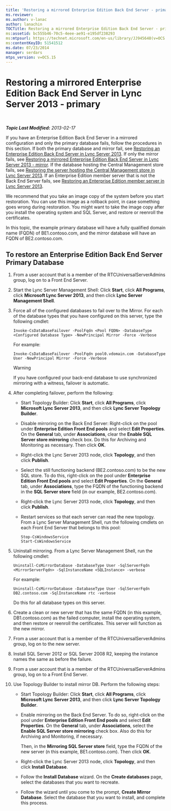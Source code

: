 ```yaml
---
title: 'Restoring a mirrored Enterprise Edition Back End Server - primary'
ms.reviewer: 
ms.author: v-lanac
author: lanachin
TOCTitle: Restoring a mirrored Enterprise Edition Back End Server - primary
ms:assetid: bc555b46-70c5-4eee-ae91-e195df238293
ms:mtpsurl: https://technet.microsoft.com/en-us/library/JJ945648(v=OCS.15)
ms:contentKeyID: 51541512
ms.date: 07/23/2014
manager: serdars
mtps_version: v=OCS.15
---
```


<div data-xmlns="http://www.w3.org/1999/xhtml">

<div class="topic" data-xmlns="http://www.w3.org/1999/xhtml" data-msxsl="urn:schemas-microsoft-com:xslt" data-cs="http://msdn.microsoft.com/en-us/">

<div data-asp="http://msdn2.microsoft.com/asp">

# Restoring a mirrored Enterprise Edition Back End Server in Lync Server 2013 - primary

</div>

<div id="mainSection">

<div id="mainBody">

<span> </span>

_**Topic Last Modified:** 2013-02-17_

If you have an Enterprise Edition Back End Server in a mirrored configuration and only the primary database fails, follow the procedures in this section. If both the primary database and mirror fail, see [Restoring an Enterprise Edition Back End Server in Lync Server 2013](lync-server-2013-restoring-an-enterprise-edition-back-end-server.md). If only the mirror fails, see [Restoring a mirrored Enterprise Edition Back End Server in Lync Server 2013 - mirror](lync-server-2013-restoring-a-mirrored-enterprise-edition-back-end-server-mirror.md). If the database hosting the Central Management store fails, see [Restoring the server hosting the Central Management store in Lync Server 2013](lync-server-2013-restoring-the-server-hosting-the-central-management-store.md). If an Enterprise Edition member server that is not the Back End Server fails, see [Restoring an Enterprise Edition member server in Lync Server 2013](lync-server-2013-restoring-an-enterprise-edition-member-server.md).

We recommend that you take an image copy of the system before you start restoration. You can use this image as a rollback point, in case something goes wrong during restoration. You might want to take the image copy after you install the operating system and SQL Server, and restore or reenroll the certificates.

In this topic, the example primary database will have a fully qualified domain name (FQDN) of BE1.contoso.com, and the mirror database will have an FQDN of BE2.contoso.com.

<div>

## To restore an Enterprise Edition Back End Server Primary Database

1.  From a user account that is a member of the RTCUniversalServerAdmins group, log on to a Front End Server.

2.  Start the Lync Server Management Shell: Click **Start**, click **All Programs**, click **Microsoft Lync Server 2013**, and then click **Lync Server Management Shell**.

3.  Force all of the configured databases to fail over to the Mirror. For each of the database types that you have configured on this server, type the following cmdlet:
    
        Invoke-CsDataBaseFailover -PoolFqdn <Pool FQDN> -DatabaseType <Configured Database Type> -NewPrincipal Mirror -Force -Verbose
    
    For example:
    
        Invoke-CsDataBaseFailover -PoolFqdn pool0.vdomain.com -DatabaseType User -NewPrincipal Mirror -Force -Verbose
    
    <div>
    

    > [!WARNING]
    > If you have configured your back-end database to use synchronized mirroring with a witness, failover is automatic.

    
    </div>

4.  After completing failover, perform the following:
    
      - Start Topology Builder: Click **Start**, click **All Programs**, click **Microsoft Lync Server 2013**, and then click **Lync Server Topology Builder**.
    
      - Disable mirroring on the Back End Server: Right-click on the pool under **Enterprise Edition Front End pools** and select **Edit Properties**. On the **General** tab, under **Associations**, clear the **Enable SQL Server store mirroring** check box. Do this for Archiving and Monitoring as necessary. Then click **OK**.
    
      - Right-click the Lync Server 2013 node, click **Topology**, and then click **Publish**.
    
      - Select the still functioning backend (BE2.contoso.com) to be the new SQL store. To do this, right-click on the pool under **Enterprise Edition Front End pools** and select **Edit Properties**. On the **General** tab, under **Associations**, type the FQDN of the functioning backend in the **SQL Server store** field (in our example, BE2.contoso.com).
    
      - Right-click the Lync Server 2013 node, click **Topology**, and then click **Publish**.
    
      - Restart services so that each server can read the new topology. From a Lync Server Management Shell, run the following cmdlets on each Front End Server that belongs to this pool:
        
            Stop-CsWindowsService
            Start-CsWindowsService

5.  Uninstall mirroring. From a Lync Server Management Shell, run the following cmdlet:
    
        Uninstall-CsMirrorDatabase -DatabaseType User -SqlServerFqdn <MirrorServerFqdn> -SqlInstanceName <SQLInstance> -verbose
    
    For example:
    
        Uninstall-CsMirrorDatabase -DatabaseType User -SqlServerFqdn DB2.contoso.com -SqlInstanceName rtc -verbose
    
    Do this for all database types on this server.

6.  Create a clean or new server that has the same FQDN (in this example, DB1.contoso.com) as the failed computer, install the operating system, and then restore or reenroll the certificates. This server will function as the new mirror.

7.  From a user account that is a member of the RTCUniversalServerAdmins group, log on to the new server.

8.  Install SQL Server 2012 or SQL Server 2008 R2, keeping the instance names the same as before the failure.

9.  From a user account that is a member of the RTCUniversalServerAdmins group, log on to a Front End Server.

10. Use Topology Builder to install mirror DB. Perform the following steps:
    
      - Start Topology Builder: Click **Start**, click **All Programs**, click **Microsoft Lync Server 2013**, and then click **Lync Server Topology Builder**.
    
      - Enable mirroring on the Back End Server. To do so, right-click on the pool under **Enterprise Edition Front End pools** and select **Edit Properties**. On the **General** tab, under **Associations**, select the **Enable SQL Server store mirroring** check box. Also do this for Archiving and Monitoring, if necessary.
        
        Then, in the **Mirroring SQL Server store** field, type the FQDN of the new server (n this example, BE1.contoso.com). Then click **OK**.
    
      - Right-click the Lync Server 2013 node, click **Topology**, and then click **Install Database**.
    
      - Follow the **Install Database** wizard. On the **Create databases** page, select the databases that you want to recreate.
    
      - Follow the wizard until you come to the prompt, **Create Mirror Database**. Select the database that you want to install, and complete this process.

</div>

</div>

<span> </span>

</div>

</div>

</div>

